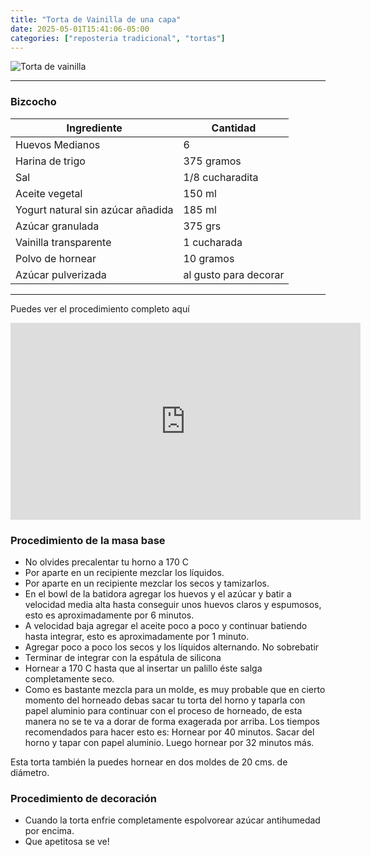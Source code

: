 ```yaml
---
title: "Torta de Vainilla de una capa"
date: 2025-05-01T15:41:06-05:00
categories: ["reposteria tradicional", "tortas"]
---
```

![Torta de vainilla](../../images/torta_vainilla_grande.jpg)

---
### Bizcocho

| Ingrediente | Cantidad |
| ----------- | ----------- |
| Huevos Medianos | 6 |
| Harina de trigo | 375 gramos |
| Sal | 1/8 cucharadita |
| Aceite vegetal | 150 ml |
| Yogurt natural sin azúcar añadida | 185 ml |
| Azúcar granulada | 375 grs |
| Vainilla transparente | 1 cucharada |
| Polvo de hornear | 10 gramos |
| Azúcar pulverizada | al gusto para decorar |

___

Puedes ver el procedimiento completo aquí
<iframe width="560" height="315" src="https://www.youtube.com/embed/qWMeDtr6ClM?si=2SGGWWqwWf69ZXvd" title="YouTube video player" frameborder="0" allow="accelerometer; autoplay; clipboard-write; encrypted-media; gyroscope; picture-in-picture; web-share" referrerpolicy="strict-origin-when-cross-origin" allowfullscreen></iframe>

### Procedimiento de la masa base
- No olvides precalentar tu horno a 170 C
- Por aparte en un recipiente mezclar los líquidos.
- Por aparte en un recipiente mezclar los secos y tamizarlos. 
- En el bowl de la batidora agregar los huevos y el azúcar y batir a velocidad media alta hasta conseguir unos huevos claros y espumosos, esto es aproximadamente por 6 minutos. 
- A velocidad baja agregar el aceite poco a poco y continuar batiendo hasta integrar, esto es aproximadamente por 1 minuto.
- Agregar poco a poco los secos y los líquidos alternando. No sobrebatir
- Terminar de integrar con la espátula de silicona
- Hornear a 170 C hasta que al insertar un palillo éste salga completamente seco.
- Como es bastante mezcla para un molde, es muy probable que en cierto momento del horneado debas sacar tu torta del horno y taparla con papel aluminio para continuar con el proceso de horneado, de esta manera no se te va a dorar de forma exagerada por arriba. Los tiempos recomendados para hacer esto es: Hornear por 40 minutos. Sacar del horno y tapar con papel aluminio. Luego hornear por 32 minutos más.


Esta torta también la puedes hornear en dos moldes de 20 cms. de diámetro.


### Procedimiento de decoración
- Cuando la torta enfrie completamente espolvorear azúcar antihumedad por encima.
- Que apetitosa se ve!

